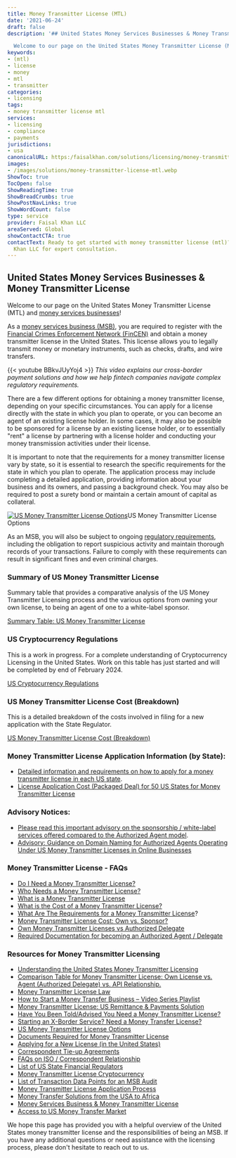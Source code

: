```yaml
---
title: Money Transmitter License (MTL)
date: '2021-06-24'
draft: false
description: '## United States Money Services Businesses & Money Transmitter License

  Welcome to our page on the United States Money Transmitter License (MTL) and [...'
keywords:
- (mtl)
- license
- money
- mtl
- transmitter
categories:
- licensing
tags:
- money transmitter license mtl
services:
- licensing
- compliance
- payments
jurisdictions:
- usa
canonicalURL: https:/faisalkhan.com/solutions/licensing/money-transmitter-license-mtl/money-transmitter-license-mtl/
images:
- /images/solutions/money-transmitter-license-mtl.webp
ShowToc: true
TocOpen: false
ShowReadingTime: true
ShowBreadCrumbs: true
ShowPostNavLinks: true
ShowWordCount: false
type: service
provider: Faisal Khan LLC
areaServed: Global
showContactCTA: true
contactText: Ready to get started with money transmitter license (mtl)? Contact Faisal
  Khan LLC for expert consultation.
---
```


## United States Money Services Businesses & Money Transmitter License

Welcome to our page on the United States Money Transmitter License (MTL) and [money services businesses](https://faisalkhan.com/solutions/licensing/money-services-business-msb/)!

As a [money services business (MSB)](https://faisalkhan.com/solutions/licensing/money-services-business-msb/), you are required to register with the [Financial Crimes Enforcement Network (FinCEN)](https://faisalkhan.com/solutions/resources-and-references/financial-crimes-enforcement-network-fincen/) and obtain a money transmitter license in the United States. This license allows you to legally transmit money or monetary instruments, such as checks, drafts, and wire transfers.

{{< youtube BBkvJUyYoj4  >}}
*This video explains our cross-border payment solutions and how we help fintech companies navigate complex regulatory requirements.*

There are a few different options for obtaining a money transmitter license, depending on your specific circumstances. You can apply for a license directly with the state in which you plan to operate, or you can become an agent of an existing license holder. In some cases, it may also be possible to be sponsored for a license by an existing license holder, or to essentially "rent" a license by partnering with a license holder and conducting your money transmission activities under their license.

It is important to note that the requirements for a money transmitter license vary by state, so it is essential to research the specific requirements for the state in which you plan to operate. The application process may include completing a detailed application, providing information about your business and its owners, and passing a background check. You may also be required to post a surety bond or maintain a certain amount of capital as collateral.

[![US Money Transmitter License Options](https://faisalkhan.com/wp-content/uploads/2023/02/Money-Transmitter-License-Options-1024x365.png)](https://faisalkhan.com/wp-content/uploads/2023/02/Money-Transmitter-License-Options.png)US Money Transmitter License Options

As an MSB, you will also be subject to ongoing [regulatory requirements](https://faisalkhan.com/solutions/licensing/money-transmitter-license-mtl/list-of-us-state-financial-regulators/), including the obligation to report suspicious activity and maintain thorough records of your transactions. Failure to comply with these requirements can result in significant fines and even criminal charges.

### Summary of US Money Transmitter License

Summary table that provides a comparative analysis of the US Money Transmitter Licensing process and the various options from owning your own license, to being an agent of one to a white-label sponsor. 

[Summary Table: US Money Transmitter License](https://faisalkhan.com/solutions/licensing/money-transmitter-license-mtl/summary-table-us-money-transmitter-license/ "Summary Table: US Money Transmitter License")

### US Cryptocurrency Regulations

This is a work in progress. For a complete understanding of Cryptocurrency Licensing in the United States. Work on this table has just started and will be completed by end of February 2024.

[US Cryptocurrency Regulations](https://faisalkhan.com/solutions/licensing/money-transmitter-license-mtl/us-cryptocurrency-regulation/ "Summary Table: US Money Transmitter License")

### US Money Transmitter License Cost (Breakdown)

This is a detailed breakdown of the costs involved in filing for a new application with the State Regulator.

[US Money Transmitter License Cost (Breakdown)](https://faisalkhan.com/solutions/licensing/money-transmitter-license-mtl/summary-table-for-us-states-money-transmitter-license-with-costs/ "Summary Table: US Money Transmitter License")

### Money Transmitter License Application Information (by State):

  * [Detailed information and requirements on how to apply for a money transmitter license in each US state](https://faisalkhan.com/solutions/licensing/money-transmitter-license-mtl/money-transmitter-license-information-requirements-by-state/). 
  * [License Application Cost (Packaged Deal) for 50 US States for Money Transmitter License](https://faisalkhan.com/solutions/licensing/money-transmitter-license-mtl/license-application-cost-packaged-deal-for-50-us-states-for-money-transmitter-license/)

### Advisory Notices:

  * [Please read this important advisory on the sponsorship / white-label services offered compared to the Authorized Agent model](https://faisalkhan.com/solutions/licensing/money-transmitter-license-mtl/advisory-sponsorship-vs-agent-status/).
  * [Advisory: Guidance on Domain Naming for Authorized Agents Operating Under US Money Transmitter Licenses in Online Businesses](https://faisalkhan.com/solutions/licensing/money-transmitter-license-mtl/advisory-guidance-on-domain-naming-for-authorized-agents-operating-under-us-money-transmitter-licenses-in-online-businesses/)

### Money Transmitter License - FAQs

  * [Do I Need a Money Transmitter License?](https://faisalkhan.com/solutions/licensing/money-transmitter-license-mtl/do-i-need-a-money-transmitter-license/)
  * [Who Needs a Money Transmitter License?](https://faisalkhan.com/solutions/licensing/money-transmitter-license-mtl/who-needs-a-money-transmitter-license/)
  * [What is a Money Transmitter License](https://faisalkhan.com/solutions/licensing/money-transmitter-license-mtl/what-is-a-money-transmitter-license/)
  * [What is the Cost of a Money Transmitter License?](https://faisalkhan.com/solutions/licensing/money-transmitter-license-mtl/money-transmitter-license-cost/)
  * [What Are The Requirements for a Money Transmitter License](https://faisalkhan.com/solutions/licensing/money-transmitter-license-mtl/money-transmitter-license-requirements/)?
  * [Money Transmitter License Cost: Own vs. Sponsor?](https://faisalkhan.com/solutions/licensing/money-transmitter-license-mtl/money-transmitter-license-cost-own-vs-sponsor/)
  * [Own Money Transmitter Licenses vs Authorized Delegate](https://faisalkhan.com/solutions/licensing/money-transmitter-license-mtl/own-money-transmitter-licenses-vs-authorized-delegate/)
  * [Required Documentation for becoming an Authorized Agent / Delegate](https://faisalkhan.com/solutions/licensing/money-transmitter-license-mtl/authorized-agent-required-documentation/)

### Resources for Money Transmitter Licensing

  * [Understanding the United States Money Transmitter Licensing](https://faisalkhan.com/solutions/licensing/money-transmitter-license-mtl/understanding-the-united-states-money-transmitter-licensing/)
  * [Comparison Table for Money Transmitter License: Own License vs. Agent (Authorized Delegate) vs. API Relationship.](https://faisalkhan.com/solutions/licensing/money-transmitter-license-mtl/comparison-table-for-money-transmitter-license-own-license-vs-agent-authorized-delegate-vs-api-relationship/)
  * [Money Transmitter License Law](https://faisalkhan.com/solutions/licensing/money-transmitter-license-mtl/money-transmitter-license-law/)
  * [How to Start a Money Transfer Business – Video Series Playlist](https://faisalkhan.com/solutions/licensing/money-transmitter-license-mtl/how-to-start-a-money-transfer-business-video-series-playlist/)
  * [Money Transmitter License: US Remittance & Payments Solution](https://faisalkhan.com/solutions/licensing/money-transmitter-license-mtl/money-transmitter-license-us-remittance-payments-solution/)
  * [Have You Been Told/Advised You Need a Money Transmitter License?](https://faisalkhan.com/solutions/licensing/money-transmitter-license-mtl/have-you-been-told-advised-you-need-a-money-transmitter-license/)
  * [Starting an X-Border Service? Need a Money Transfer License?](https://faisalkhan.com/solutions/licensing/money-transmitter-license-mtl/starting-an-x-border-service-need-a-money-transfer-license/)
  * [US Money Transmitter License Options](https://faisalkhan.com/solutions/licensing/money-transmitter-license-mtl/us-money-transmitter-license-options/)
  * [Documents Required for Money Transmitter License](https://faisalkhan.com/solutions/licensing/money-transmitter-license-mtl/documents-required-for-money-transmitter-license/)
  * [Applying for a New License (in the United States)](https://faisalkhan.com/solutions/licensing/money-transmitter-license-mtl/applying-for-a-new-license/)
  * [Correspondent Tie-up Agreements](https://faisalkhan.com/solutions/licensing/money-transmitter-license-mtl/correspondent-tie-up-agreements/)
  * [FAQs on ISO / Correspondent Relationship](https://faisalkhan.com/solutions/licensing/money-transmitter-license-mtl/faqs-on-iso-correspondent-relationship/)
  * [List of US State Financial Regulators](https://faisalkhan.com/solutions/licensing/money-transmitter-license-mtl/list-of-us-state-financial-regulators/)
  * [Money Transmitter License Cryptocurrency](https://faisalkhan.com/solutions/licensing/money-transmitter-license-mtl/money-transmitter-license-cryptocurrency/)
  * [List of Transaction Data Points for an MSB Audit](https://faisalkhan.com/solutions/licensing/money-transmitter-license-mtl/list-of-transaction-data-points-for-an-msb-audit/)
  * [Money Transmitter License Application Process](https://faisalkhan.com/solutions/licensing/money-transmitter-license-mtl/money-transmitter-license-application-process/)
  * [Money Transfer Solutions from the USA to Africa](https://faisalkhan.com/solutions/licensing/money-transmitter-license-mtl/money-transfer-solutions-from-the-usa-to-africa/)
  * [Money Services Business & Money Transmitter License](https://faisalkhan.com/solutions/licensing/money-transmitter-license-mtl/money-services-business-money-transmitter-license/)
  * [Access to US Money Transfer Market](https://faisalkhan.com/solutions/licensing/money-transmitter-license-mtl/access-to-us-money-transfer-market/)

We hope this page has provided you with a helpful overview of the United States money transmitter license and the responsibilities of being an MSB. If you have any additional questions or need assistance with the licensing process, please don't hesitate to reach out to us.
